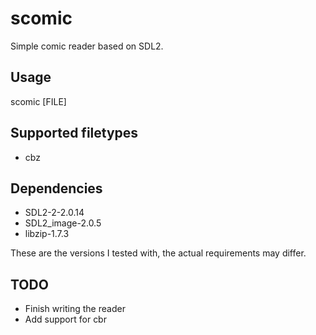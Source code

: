 # scomic
Simple comic reader based on SDL2.

## Usage
scomic [FILE]

## Supported filetypes
- cbz

## Dependencies
- SDL2-2-2.0.14
- SDL2_image-2.0.5
- libzip-1.7.3

These are the versions I tested with, the actual requirements may differ.

## TODO
- Finish writing the reader
- Add support for cbr
